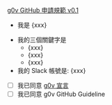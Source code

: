 [g0v GitHub 申請規範 v0.1](https://g0v.hackmd.io/I4_oYRIvT9S0RKufKKKKvg)

- 我是 {xxx}
<!-- 三個關鍵字請盡量以關注議題或技能為主，例如：環保、假新聞、PHP、Python、前端、後端、設計… -->
- 我的三個關鍵字是
  - {xxx}
  - {xxx}
  - {xxx}
- 我的 Slack 帳號是: {xxx} <!-- 選填 -->

- [ ] 我已同意 [g0v 宣言](https://g0v.tw/zh-TW/manifesto.html)
- [ ] 我已同意 g0v GitHub Guideline

<!-- 可在後面補上更多自我介紹 -->
